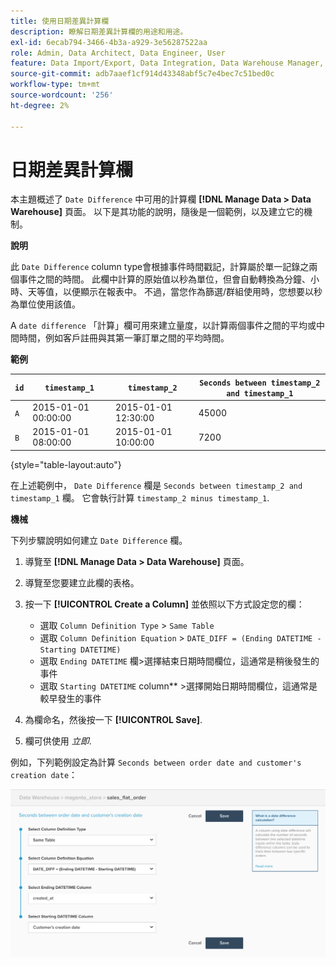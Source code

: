 ```yaml
---
title: 使用日期差異計算欄
description: 瞭解日期差異計算欄的用途和用途。
exl-id: 6ecab794-3466-4b3a-a929-3e56287522aa
role: Admin, Data Architect, Data Engineer, User
feature: Data Import/Export, Data Integration, Data Warehouse Manager, Commerce Tables
source-git-commit: adb7aaef1cf914d43348abf5c7e4bec7c51bed0c
workflow-type: tm+mt
source-wordcount: '256'
ht-degree: 2%

---
```


# 日期差異計算欄

本主題概述了 `Date Difference` 中可用的計算欄 **[!DNL Manage Data > Data Warehouse]** 頁面。 以下是其功能的說明，隨後是一個範例，以及建立它的機制。

**說明**

此 `Date Difference` column type會根據事件時間戳記，計算屬於單一記錄之兩個事件之間的時間。 此欄中計算的原始值以秒為單位，但會自動轉換為分鐘、小時、天等值，以便顯示在報表中。 不過，當您作為篩選/群組使用時，您想要以秒為單位使用該值。

A `date difference` 「計算」欄可用來建立量度，以計算兩個事件之間的平均或中間時間，例如客戶註冊與其第一筆訂單之間的平均時間。

**範例**

| **`id`** | **`timestamp_1`** | **`timestamp_2`** | **`Seconds between timestamp_2 and timestamp_1`** |
|--- |--- |--- |--- |
| `A` | 2015-01-01 00:00:00 | 2015-01-01 12:30:00 | 45000 |
| `B` | 2015-01-01 08:00:00 | 2015-01-01 10:00:00 | 7200 |

{style="table-layout:auto"}


在上述範例中， `Date Difference` 欄是 `Seconds between timestamp_2 and timestamp_1` 欄。 它會執行計算 `timestamp_2 minus timestamp_1`.

**機械**

下列步驟說明如何建立 `Date Difference` 欄。

1. 導覽至 **[!DNL Manage Data > Data Warehouse]** 頁面。
1. 導覽至您要建立此欄的表格。
1. 按一下 **[!UICONTROL Create a Column]** 並依照以下方式設定您的欄：
   * 選取 `Column Definition Type` > `Same Table`
   * 選取 `Column Definition Equation` > `DATE_DIFF = (Ending DATETIME - Starting DATETIME)`
   * 選取 `Ending DATETIME` 欄>選擇結束日期時間欄位，這通常是稍後發生的事件
   * 選取 `Starting DATETIME` column** >選擇開始日期時間欄位，這通常是較早發生的事件

1. 為欄命名，然後按一下 **[!UICONTROL Save]**.
1. 欄可供使用 *立即*.

例如，下列範例設定為計算 `Seconds between order date and customer's creation date`：

![](../../assets/date_diff.png)

